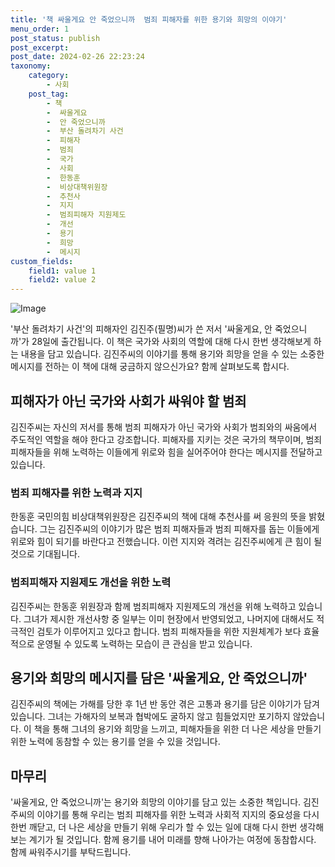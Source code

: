 ```yaml
---
title: '책 싸울게요 안 죽었으니까  범죄 피해자를 위한 용기와 희망의 이야기'
menu_order: 1
post_status: publish
post_excerpt: 
post_date: 2024-02-26 22:23:24
taxonomy:
    category:
        - 사회
    post_tag:
        - 책
        -  싸울게요
        -  안 죽었으니까
        -  부산 돌려차기 사건
        -  피해자
        -  범죄
        -  국가
        -  사회
        -  한동훈
        -  비상대책위원장
        -  추천사
        -  지지
        -  범죄피해자 지원제도
        -  개선
        -  용기
        -  희망
        -  메시지
custom_fields:
    field1: value 1
    field2: value 2
---
```


![Image](https://imgnews.pstatic.net/image/469/2024/02/26/0000787300_001_20240226043125739.png?type=w647)

'부산 돌려차기 사건'의 피해자인 김진주(필명)씨가 쓴 저서 '싸울게요, 안 죽었으니까'가 28일에 출간됩니다. 이 책은 국가와 사회의 역할에 대해 다시 한번 생각해보게 하는 내용을 담고 있습니다. 김진주씨의 이야기를 통해 용기와 희망을 얻을 수 있는 소중한 메시지를 전하는 이 책에 대해 궁금하지 않으신가요? 함께 살펴보도록 합시다.
## 피해자가 아닌 국가와 사회가 싸워야 할 범죄
김진주씨는 자신의 저서를 통해 범죄 피해자가 아닌 국가와 사회가 범죄와의 싸움에서 주도적인 역할을 해야 한다고 강조합니다. 피해자를 지키는 것은 국가의 책무이며, 범죄 피해자들을 위해 노력하는 이들에게 위로와 힘을 실어주어야 한다는 메시지를 전달하고 있습니다.
### 범죄 피해자를 위한 노력과 지지
한동훈 국민의힘 비상대책위원장은 김진주씨의 책에 대해 추천사를 써 응원의 뜻을 밝혔습니다. 그는 김진주씨의 이야기가 많은 범죄 피해자들과 범죄 피해자를 돕는 이들에게 위로와 힘이 되기를 바란다고 전했습니다. 이런 지지와 격려는 김진주씨에게 큰 힘이 될 것으로 기대됩니다.
### 범죄피해자 지원제도 개선을 위한 노력
김진주씨는 한동훈 위원장과 함께 범죄피해자 지원제도의 개선을 위해 노력하고 있습니다. 그녀가 제시한 개선사항 중 일부는 이미 현장에서 반영되었고, 나머지에 대해서도 적극적인 검토가 이루어지고 있다고 합니다. 범죄 피해자들을 위한 지원체계가 보다 효율적으로 운영될 수 있도록 노력하는 모습이 큰 관심을 받고 있습니다.
## 용기와 희망의 메시지를 담은 '싸울게요, 안 죽었으니까'
김진주씨의 책에는 가해를 당한 후 1년 반 동안 겪은 고통과 용기를 담은 이야기가 담겨 있습니다. 그녀는 가해자의 보복과 협박에도 굴하지 않고 힘들었지만 포기하지 않았습니다. 이 책을 통해 그녀의 용기와 희망을 느끼고, 피해자들을 위한 더 나은 세상을 만들기 위한 노력에 동참할 수 있는 용기를 얻을 수 있을 것입니다.
## 마무리
'싸울게요, 안 죽었으니까'는 용기와 희망의 이야기를 담고 있는 소중한 책입니다. 김진주씨의 이야기를 통해 우리는 범죄 피해자를 위한 노력과 사회적 지지의 중요성을 다시 한번 깨닫고, 더 나은 세상을 만들기 위해 우리가 할 수 있는 일에 대해 다시 한번 생각해보는 계기가 될 것입니다. 함께 용기를 내어 미래를 향해 나아가는 여정에 동참합시다. 함께 싸워주시기를 부탁드립니다.
